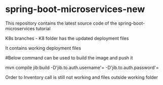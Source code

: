 # spring-boot-microservices-new
This repository contains the latest source code of the spring-boot-microservices tutorial


K8s branches - K8 folder has the updated deployment files

It contains working deployment files

#Below command can be used to build the image and push it


mvn compile jib:build -D'jib.to.auth.username'=<username> -D'jib.to.auth.password'=<password>


Order to Inventory call is still not working and files outside working folder